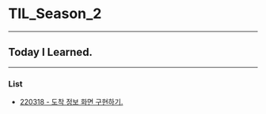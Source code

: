 # TIL_Season_2
- - -
## Today I Learned.
- - -
### List
- [220318 - 도착 정보 화면 구현하기.](https://www.notion.so/morgan-kang/3-2-cbee5d533bc54bf886c79339dfc9bb32)
